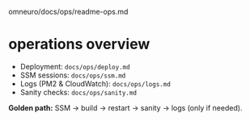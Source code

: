 omneuro/docs/ops/readme-ops.md

# operations overview

- Deployment: `docs/ops/deploy.md`
- SSM sessions: `docs/ops/ssm.md`
- Logs (PM2 & CloudWatch): `docs/ops/logs.md`
- Sanity checks: `docs/ops/sanity.md`

**Golden path:** SSM → build → restart → sanity → logs (only if needed).